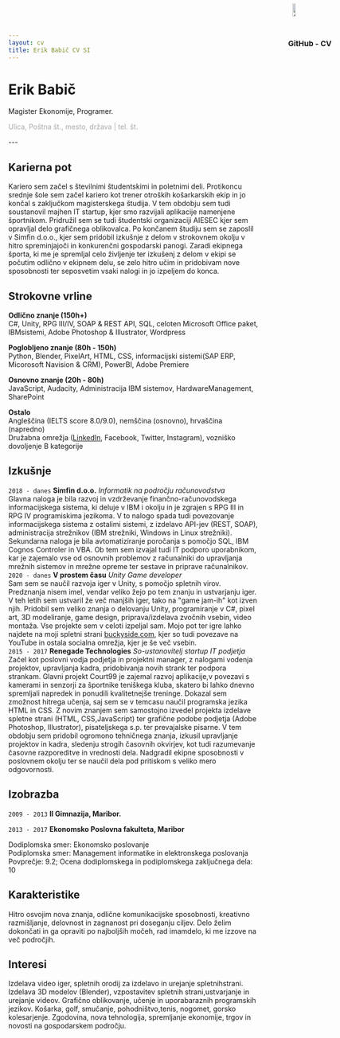 ```yaml
---
layout: cv
title: Erik Babič CV SI
---
```

# Erik Babič
Magister Ekonomije, Programer.

<div id="homeaddress">
<p align="left" style="color:#A9A9A9" style="font-size:1vw"> Ulica, Poštna št., mesto, država | tel. št. </p>
<img style="border-radius: 50%; position: absolute; right: 13em; top:0.5em; width: 10%;" src = "https://media-exp1.licdn.com/dms/image/C4E03AQGf5264XWTP5w/profile-displayphoto-shrink_200_200/0/1516777056604?e=1655942400&v=beta&t=DSa5obZZBv0QKgTgDL7uTQdMURaeyYSMIV0Ne-dZmJk" alt="profilna slika">
<img style="position: absolute; right: 6em; top:0.5em; width: 8%;" src = "/media/GitHubCV.png" alt="QR do GitHubCV">
<span style="position: absolute; right: 5.5em; top:5.2em; font-size: 15px; font-weight: bold" class="caption">GitHub - CV</span>
</div>
---

## Karierna pot

Kariero sem začel s številnimi študentskimi in poletnimi deli. Protikoncu srednje šole sem začel kariero kot trener otroških košarkarskih ekip in jo končal s zaključkom magisterskega študija. V tem obdobju sem tudi soustanovil majhen IT startup, kjer smo razvijali aplikacije namenjene športnikom. Pridružil sem se tudi študentski organizaciji AIESEC kjer sem opravljal delo grafičnega oblikovalca. Po končanem študiju sem se zaposlil v Simfin d.o.o., kjer sem pridobil izkušnje z delom v strokovnem okolju v hitro spreminjajoči in konkurenčni gospodarski panogi. Zaradi ekipnega športa, ki me je spremljal celo življenje ter izkušenj z delom v ekipi se počutim odlično v ekipnem delu, se zelo hitro učim in pridobivam nove sposobnosti ter seposvetim vsaki nalogi in jo izpeljem do konca.

## Strokovne vrline

__Odlično znanje (150h+)__  
C#, Unity, RPG III/IV, SOAP & REST API, SQL, celoten Microsoft Office paket, IBMsistemi, Adobe Photoshop & Illustrator, Wordpress

__Poglobljeno znanje (80h - 150h)__  
Python, Blender, PixelArt, HTML, CSS, informacijski sistemi(SAP ERP, Micorosoft Navision & CRM), PowerBI, Adobe Premiere

__Osnovno znanje (20h - 80h)__  
JavaScript, Audacity, Administracija IBM sistemov, HardwareManagement, SharePoint

__Ostalo__  
Angleščina (IELTS score 8.0/9.0), nemščina (osnovno), hrvaščina (napredno)  
Družabna omrežja ([LinkedIn](https://www.linkedin.com/in/erik-babi%C4%8D-a81b9994/), Facebook, Twitter, Instagram), vozniško dovoljenje B kategorije

## Izkušnje

`2018 - danes`
__Simfin d.o.o.__ *Informatik na področju računovodstva*  
Glavna naloga je bila razvoj in vzdrževanje finančno-računovodskega informacijskega sistema, ki deluje v IBM i okolju in je zgrajen s RPG III in RPG IV programiskima jezikoma. V to nalogo spada tudi povezovanje informacijskega sistema z ostalimi sistemi, z izdelavo API-jev (REST, SOAP), administracija strežnikov (IBM strežniki, Windows in Linux strežniki). Sekundarna naloga je bila avtomatiziranje poročanja s pomočjo SQL, IBM Cognos Controler in VBA. Ob tem sem izvajal tudi IT podporo uporabnikom, kar je zajemalo vse od osnovnih problemov z računalniki do upravljanja mrežnih sistemov in mrežne opreme ter sestave in priprave računalnikov.
<br>
`2020 - danes`
__V prostem času__ *Unity Game developer*  
Sam sem se naučil razvoja iger v Unity, s pomočjo spletnih virov. Predznanja nisem imel, vendar veliko žejo po tem znanju in ustvarjanju iger. V teh letih sem ustvaril že več manjših iger, tako na "game jam-ih" kot izven njih. Pridobil sem veliko znanja o delovanju Unity, programiranje v C#, pixel art, 3D modeliranje, game design, priprava/izdelava zvočnih vsebin, video montaža. Vse projekte sem v celoti izpeljal sam. Mojo pot ter igre lahko najdete na moji spletni strani [buckyside.com](http://buckyside.com), kjer so tudi povezave na YouTube in ostala socialna omrežja, kjer je še več vsebin.
<br>
`2015 - 2017`
__Renegade Technologies__ *So-ustanovitelj startup IT podjetja*  
Začel kot poslovni vodja podjetja in projektni manager, z nalogami vodenja projektov, upravljanja kadra, pridobivanja novih strank ter podpora strankam. Glavni projekt Court99 je zajemal razvoj aplikacije,v povezavi s kamerami in senzorji za športnike teniškega kluba, skatero bi lahko dnevno spremljali napredek in ponudili kvalitetnejše treninge. Dokazal sem zmožnost hitrega učenja, saj sem se v temcasu naučil programska jezika HTML in CSS. Z novim znanjem sem samostojno izvedel projekta izdelave spletne strani (HTML, CSS,JavaScript) ter grafične podobe podjetja (Adobe Photoshop, Illustrator), pisateljskega s.p. ter prevajalske pisarne. V tem obdobju sem pridobil ogromono tehničnega znanja, izkusil upravljanje projektov in kadra, sledenju strogih časovnih okvirjev, kot tudi razumevanje časovne razporeditve in vrednosti dela. Nadgradil ekipne sposobnosti v poslovnem okolju ter se naučil dela pod pritiskom s veliko mero odgovornosti.

## Izobrazba

`2009 - 2013`
__II Gimnazija, Maribor.__  

`2013 - 2017`
__Ekonomsko Poslovna fakulteta, Maribor__

Dodiplomska smer: Ekonomsko poslovanje  
Podiplomska smer: Management informatike in elektronskega poslovanja  
Povprečje: 9.2; Ocena dodiplomskega in podiplomskega zaključnega dela: 10

## Karakteristike
Hitro osvojim nova znanja, odlične komunikacijske sposobnosti, kreativno razmišljanje, delovnost in zagnanost pri doseganju ciljev. Delo želim dokončati in ga opraviti po najboljših močeh, rad imamdelo, ki me izzove na več področjih.

## Interesi
Izdelava video iger, spletnih orodij za izdelavo in urejanje spletnihstrani. Izdelava 3D modelov (Blender), vzpostavitev spletnih strani,ustvarjanje in urejanje videov. Grafično oblikovanje, učenje in uporabaraznih programskih jezikov.
Košarka, golf, smučanje, pohodništvo,tenis, nogomet, gorsko kolesarjenje.
Zgodovina, nova tehnologija, spremljanje ekonomije, trgov in novosti na gospodarskem področju.

<!-- Nazadnje posodobljeno: April 2022 -->
